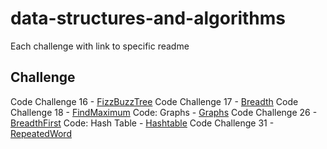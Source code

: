 # data-structures-and-algorithms
Each challenge with link to specific readme

## Challenge
Code Challenge 16 - [FizzBuzzTree](assets/readmes/FizzBuzzTree.md)
Code Challenge 17 - [Breadth](assets/readmes/BreadthFirst.md)
Code Challenge 18 - [FindMaximum](assets/readmes/FindMaximum.md)
Code: Graphs - [Graphs](assets/readmes/Graphs.md)
Code Challenge 26 - [BreadthFirst](assets/readmes/GraphBreadthFirst.md)
Code: Hash Table - [Hashtable](assets/readmes/Hashtable.md)
Code Challenge 31 - [RepeatedWord](assets/readmes/RepeadedWord.md)